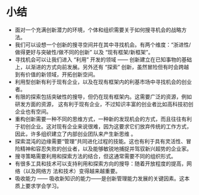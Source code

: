 # 小结

* 面对一个充满创新潜力的环境，个体和组织需要关于如何搜寻机会的战略方法。
* 我们可以设想一个创新的搜寻空间并在其中寻找机会。有两个维度：“浙进性/做得更好与突破性/做不同的创新” 以及 “现有框架/新框架”。&#x20;
* 寻找机会可以让我们进入 “利用” 开发的领域 —— 创新建立在已知事物的基础上，以渐进的方式向前发展。另外还有 “探索” 创新，虽然冒险但有时会跨越到有价值的新领域，开拓创新空间。
* 利用型创新有利于现有企业，以及在现有框架内的利基市场中寻找机会的创业者。
* 有限的探索包括突破性的搜导，但仍在现有框架内。这需要广泛的资源，例如研发方面的资源， 这有利于现有企业，不过知识丰富的创业者比如高科技初创企业也有空间。&#x20;
* 重构创新需要一种不同的思维方式，一种新的发现机会的方式，而且往往有利于初创企业。这对现有企业来说很难，因为这要求它们放弃传统的工作方式，因此，许多组织建立了内部创业团队来产生新思维 。
* 探索混沌的边缘需要“管理”共同进化过程的技能。这也有利于具有灵活性、冒险精神和容忍失败的创业者，以及能够敏锐地捕捉并驾驭新兴超势的企业家。
* 搜寻策略需要利用和探索方法的结合，但这通常需要不同的组织形式。
* 有很多工具和技术可以支持利用和探索方向的搜导：随着开放程度的提高，网络（以及网络方 法和技术）变得越来越重要。
* 吸收能力 —— 吸收新知识的能力——是创新管理能力发展的关键因素。这本质上要求学会学习。
